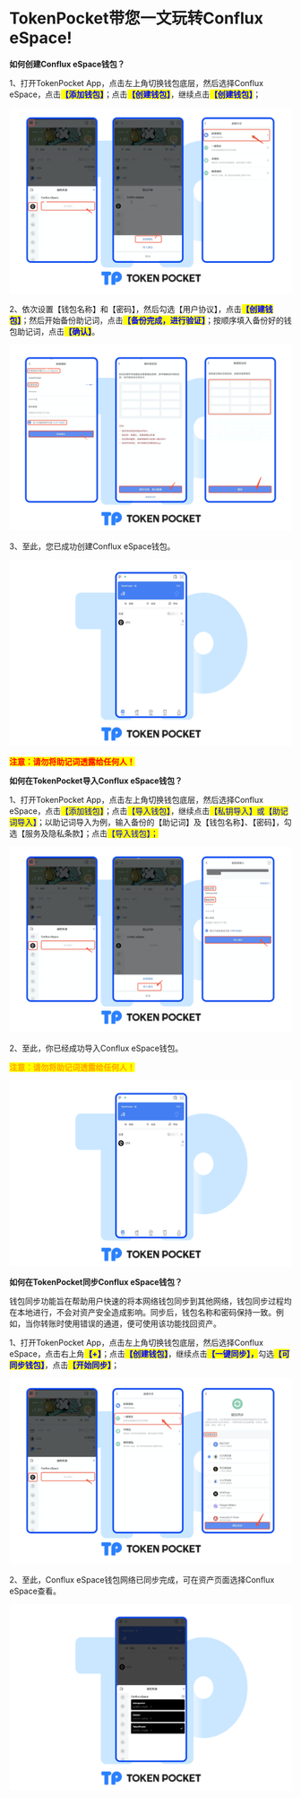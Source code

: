 # TokenPocket带您一文玩转Conflux eSpace!

**如何创建Conflux eSpace钱包？**

1、打开TokenPocket App，点击左上角切换钱包底层，然后选择Conflux eSpace，点击<mark style="color:blue;">**【添加钱包】**</mark>；点击<mark style="color:blue;">**【创建钱包】**</mark>，继续点击<mark style="color:blue;">**【创建钱包】**</mark>；

![](<../../.gitbook/assets/wax1 zh new (1).png>)

2、依次设置【钱包名称】和【密码】，然后勾选【用户协议】，点击<mark style="color:blue;">**【创建钱包】**</mark>；然后开始备份助记词，点击<mark style="color:blue;">**【备份完成，进行验证】**</mark>；按顺序填入备份好的钱包助记词，点击<mark style="color:blue;">**【确认】**</mark>。

![](<../../.gitbook/assets/wax2 zh new (1).png>)

3、至此，您已成功创建Conflux eSpace钱包。

![](<../../.gitbook/assets/wax2 zh new-1.png>)

<mark style="color:red;">**注意：请勿将助记词透露给任何人！**</mark>

**如何在TokenPocket导入Conflux eSpace钱包？**

1、打开TokenPocket App，点击左上角切换钱包底层，然后选择Conflux eSpace，点击<mark style="color:blue;">【添加钱包】</mark>；点击<mark style="color:blue;">【导入钱包】</mark>，继续点击<mark style="color:blue;">【私钥导入】或【助记词导入】</mark>；以助记词导入为例，输入备份的【助记词】及【钱包名称】、【密码】，勾选【服务及隐私条款】；点击<mark style="color:blue;">【导入钱包】；</mark>

![](<../../.gitbook/assets/wax1 zh.png>)

2、至此，你已经成功导入Conflux eSpace钱包。

<mark style="color:orange;">**注意：请勿将助记词透露给任何人！**</mark>

![](<../../.gitbook/assets/wax2 zh new-1.png>)

**如何在TokenPocket同步Conflux eSpace钱包？**

钱包同步功能旨在帮助用户快速的将本网络钱包同步到其他网络，钱包同步过程均在本地进行，不会对资产安全造成影响。同步后，钱包名称和密码保持一致。例如，当你转账时使用错误的通道，便可使用该功能找回资产。

&#x20;

1、打开TokenPocket App，点击左上角切换钱包底层，然后选择Conflux eSpace，点击右上角<mark style="color:blue;">**【+】**</mark>；点击<mark style="color:blue;">**【创建钱包】**</mark>，继续点击<mark style="color:blue;">**【一键同步】，**</mark>勾选<mark style="color:blue;">**【可同步钱包】**</mark>，点击<mark style="color:blue;">**【开始同步】**</mark>；

![](<../../.gitbook/assets/wax1 zh (1).png>)

2、至此，Conflux eSpace钱包网络已同步完成，可在资产页面选择Conflux eSpace查看。

![](<../../.gitbook/assets/wax2 zh new.png>)
